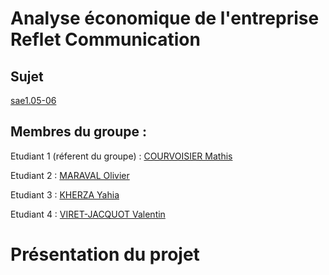 # Analyse économique de l'entreprise Reflet Communication
## Sujet
[sae1.05-06](https://github.com/mrvolive/sae1.05-06)

## Membres du groupe :
Etudiant 1 (réferent du groupe) : [COURVOISIER Mathis](mailto:mcourvoisier@edu.univ-fcomte.fr?subject=SAE_1_05_06)


Etudiant 2 : [MARAVAL Olivier](mailto:omaraval@edu.univ-fcomte.fr?subject=SAE_1_05_06)


Etudiant 3 : [KHERZA Yahia](mailto:ykherza@edu.univ-fcomte.fr?subject=SAE_1_05_06)


Etudiant 4 : [VIRET-JACQUOT Valentin](mailto:vviretja@edu.univ-fcomte.fr?subject=SAE_1_05_06)  

# Présentation du projet

